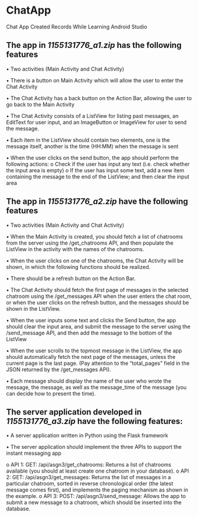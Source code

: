 # ChatApp
Chat App Created Records While Learning Android Studio


## The app in *1155131776_a1.zip* has the following features

• Two activities (Main Activity and Chat Activity)

• There is a button on Main Activity which will allow the user to enter the Chat Activity

• The Chat Activity has a back button on the Action Bar, allowing the user to go back to the Main Activity

• The Chat Activity consists of a ListView for listing past messages, an EditText for user input, and an ImageButton or ImageView for user to send the message.

• Each item in the ListView should contain two elements, one is the message itself, another is the time (HH:MM) when the message is sent

• When the user clicks on the send button, the app should perform the following actions:
o Check if the user has input any text (i.e. check whether the input area is empty)
o If the user has input some text, add a new item containing the message to the end of the ListView; and then clear the input area

## The app in *1155131776_a2.zip* have the following features
• Two activities (Main Activity and Chat Activity)

• When the Main Activity is created, you should fetch a list of chatrooms from the server using the /get_chatrooms API, and then populate the ListView in the activity with the names of the chatrooms.

• When the user clicks on one of the chatrooms, the Chat Activity will be shown, in which the following functions should be realized.

• There should be a refresh button on the Action Bar.

• The Chat Activity should fetch the first page of messages in the selected chatroom using the /get_messages API when the user enters the chat room, or when the user clicks on the refresh button, and the messages should be shown in the ListView.

• When the user inputs some text and clicks the Send button, the app should clear the input area, and submit the message to the server using the /send_message API, and then add the message to the bottom of the ListView

• When the user scrolls to the topmost message in the ListView, the app should automatically fetch the next page of the messages, unless the current page is the last page. (Pay attention to the “total_pages” field in the JSON returned by the /get_messages API).

• Each message should display the name of the user who wrote the message, the message, as well as the message_time of the message (you can decide how to present the time).

## The server application developed in *1155131776_a3.zip* have the following features:
• A server application written in Python using the Flask framework

• The server application should implement the three APIs to support the instant messaging app

o API 1: GET: /api/asgn3/get_chatrooms:
Returns a list of chatrooms available (you should at least create one chatroom in your database).
o API 2: GET: /api/asgn3/get_messages:
Returns the list of messages in a particular chatroom, sorted in reverse chronological order (the latest message comes first), and implements the paging mechanism as shown in the example.
o API 3: POST: /api/asgn3/send_message:
Allows the app to submit a new message to a chatroom, which should be inserted into the database.
